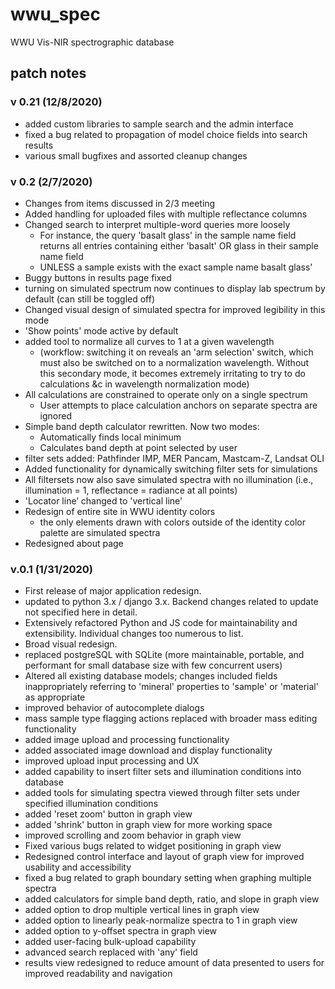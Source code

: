 # wwu_spec
WWU Vis-NIR spectrographic database

## patch notes

### v 0.21 (12/8/2020)
* added custom libraries to sample search and the admin interface 
* fixed a bug related to propagation of model choice fields into search results 
* various small bugfixes and assorted cleanup changes

### v 0.2 (2/7/2020)
* Changes from items discussed in 2/3 meeting
* Added handling for uploaded files with multiple reflectance columns
* Changed search to interpret multiple-word queries more loosely
  * For instance, the query 'basalt glass' in the sample name field returns all entries containing either 'basalt' OR glass in their sample name field
  * UNLESS a sample exists with the exact sample name basalt glass'
* Buggy buttons in results page fixed
* turning on simulated spectrum now continues to display lab spectrum by default (can still be toggled off)
* Changed visual design of simulated spectra for improved legibility in this mode
* 'Show points' mode active by default
* added tool to normalize all curves to 1 at a given wavelength 
  * (workflow: switching it on reveals an 'arm selection' switch, which must also be switched on to a normalization wavelength. Without this secondary mode, it becomes extremely irritating to try to do calculations &c in wavelength normalization mode)
* All calculations are constrained to operate only on a single spectrum
  * User attempts to place calculation anchors on separate spectra are ignored
* Simple band depth calculator rewritten. Now two modes:
  * Automatically finds local minimum
  * Calculates band depth at point selected by user
* filter sets added: Pathfinder IMP, MER Pancam, Mastcam-Z, Landsat OLI
* Added functionality for dynamically switching filter sets for simulations
* All filtersets now also save simulated spectra with no illumination (i.e., illumination = 1, reflectance = radiance at all points)
* 'Locator line’ changed to 'vertical line'
* Redesign of entire site in WWU identity colors
  * the only elements drawn with colors outside of the identity color palette are simulated spectra
* Redesigned about page

### v.0.1 (1/31/2020)
* First release of major application redesign.
* updated to python 3.x / django 3.x. Backend changes related to update not specified here in detail.
* Extensively refactored Python and JS code for maintainability and extensibility. Individual changes too numerous to list.
* Broad visual redesign.
* replaced postgreSQL with SQLite (more maintainable, portable, and performant for small database size with few concurrent users)
* Altered all existing database models; changes included fields inappropriately referring to 'mineral' properties to 'sample' or 'material' as appropriate
* improved behavior of autocomplete dialogs
* mass sample type flagging actions replaced with broader mass editing functionality
* added image upload and processing functionality
* added associated image download and display functionality
* improved upload input processing and UX 
* added capability to insert filter sets and illumination conditions into database
* added tools for simulating spectra viewed through filter sets under specified illumination conditions
* added 'reset zoom' button in graph view
* added 'shrink' button in graph view for more working space
* improved scrolling and zoom behavior in graph view
* Fixed various bugs related to widget positioning in graph view
* Redesigned control interface and layout of graph view for improved usability and accessibility
* fixed a bug related to graph boundary setting when graphing multiple spectra
* added calculators for simple band depth, ratio, and slope in graph view
* added option to drop multiple vertical lines in graph view
* added option to linearly peak-normalize spectra to 1 in graph view
* added option to y-offset spectra in graph view
* added user-facing bulk-upload capability
* advanced search replaced with 'any' field 
* results view redesigned to reduce amount of data presented to users for improved readability and navigation
